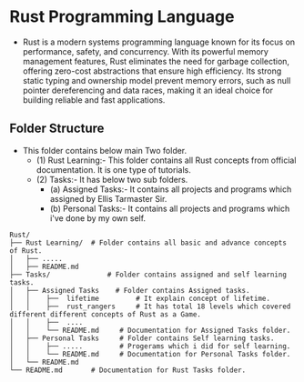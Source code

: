 # Rust Programming Language
 - Rust is a modern systems programming language known for its focus on performance, safety, and concurrency. With its powerful memory management  features, Rust eliminates the need for garbage collection, offering zero-cost abstractions that ensure high efficiency. Its strong static typing and ownership model prevent memory errors, such as null pointer dereferencing and data races, making it an ideal choice for building reliable and fast applications.

 
## Folder Structure

 - This folder contains below main Two folder.
   - (1) Rust Learning:- This folder contains all Rust concepts from official documentation. It is one type of tutorials.
   - (2) Tasks:- It has below two sub folders.
       - (a) Assigned Tasks:- It contains all projects and programs which assigned by Ellis Tarmaster Sir.
       - (b) Personal Tasks:- It contains all projects and programs which i've done by my own self.
       
```
Rust/
├── Rust Learning/  # Folder contains all basic and advance concepts of Rust.
│   ├── .....
│   ├── README.md
├── Tasks/              # Folder contains assigned and self learning tasks.
│   ├── Assigned Tasks    # Folder contains Assigned tasks.                 
│   │    ├──  lifetime         # It explain concept of lifetime.
│   │    ├──  rust_rangers     # It has total 18 levels which covered different different concepts of Rust as a Game.
│   │    ├──  ....            
│   │    └── README.md     # Documentation for Assigned Tasks folder. 
│   ├── Personal Tasks     # Folder contains Self learning tasks.         
│   │    ├── .....         # Progerams which i did for self learning.
│   │    └── README.md     # Documentation for Personal Tasks folder.
│   └── README.md 
└── README.md       # Documentation for Rust Tasks folder.                            
```

